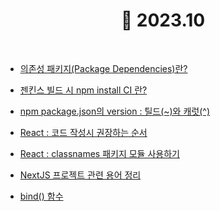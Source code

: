 <h1 align="center">📝 2023.10</h1>

<br>

- [의존성 패키지(Package Dependencies)란?](<https://github.com/mireyhgnay/fe-working-record/blob/main/Study/2023.10/%EC%9D%98%EC%A1%B4%EC%84%B1%20%ED%8C%A8%ED%82%A4%EC%A7%80(Package%20Dependencies)%EB%9E%80%3F.md>)

- [젠킨스 빌드 시 npm install CI 란?](https://github.com/mireyhgnay/fe-working-record/blob/main/Study/2023.10/%EC%A0%A0%ED%82%A8%EC%8A%A4%20%EB%B9%8C%EB%93%9C%20%EC%8B%9C%20npm%20install%20CI%20%EB%9E%80%3F.md)

- [npm package.json의 version : 틸드(~)와 캐럿(^)](<https://github.com/mireyhgnay/fe-working-record/blob/main/Study/2023.10/npm%20package.json%EC%9D%98%20version%20%3A%20%ED%8B%B8%EB%93%9C(~)%EC%99%80%20%EC%BA%90%EB%9F%BF(%5E).md>)

- [React : 코드 작성시 권장하는 순서](https://github.com/mireyhgnay/react-roadmap/blob/main/Study/18.%20React%20%EC%9E%91%EC%84%B1%20%EC%8B%9C%20%EA%B6%8C%EC%9E%A5%ED%95%98%EB%8A%94%20%EC%88%9C%EC%84%9C.md)

- [React : classnames 패키지 모듈 사용하기](https://github.com/mireyhgnay/react-roadmap/blob/main/Study/19.%20classnames%20%ED%8C%A8%ED%82%A4%EC%A7%80%20%EB%AA%A8%EB%93%88.md)

- [NextJS 프로젝트 관련 용어 정리](https://github.com/mireyhgnay/fe-working-record/blob/main/Study/2023.10/NextJS%20%ED%94%84%EB%A1%9C%EC%A0%9D%ED%8A%B8%20%EA%B4%80%EB%A0%A8%20%EC%9A%A9%EC%96%B4%20%EC%A0%95%EB%A6%AC.md)

- [bind() 함수](<https://github.com/mireyhgnay/fe-working-record/blob/main/Study/2023.10/bind().md>)
